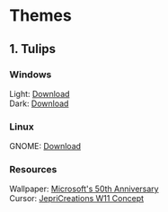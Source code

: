 # Themes
## 1. Tulips
### Windows
Light: [Download](https://github.com/xmha97/Themes/releases/download/tulips-v1.0/TulipsLight.deskthemepack)  
Dark: [Download](https://github.com/xmha97/Themes/releases/download/tulips-v1.0/TulipsDark.deskthemepack)  
### Linux
GNOME: [Download](https://github.com/xmha97/Themes/releases/download/tulips-v1.0/Tulips.zip)  
### Resources
Wallpaper: [Microsoft's 50th Anniversary](https://microsoft.design/wallpapers)  
Cursor: [JepriCreations W11 Concept](https://www.deviantart.com/jepricreations/art/886489356)  
